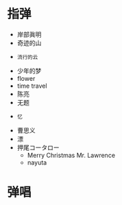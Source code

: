 # 指弹

-   岸部眞明
  -	奇迹的山
  - 	流行的云
  -  少年的梦
  -  flower
  -  time travel
-   陈亮
  -	无题
  - 	忆
-   曹思义
  -	漂
-   押尾コータロー
    -   Merry Christmas Mr. Lawrence
    -   nayuta

# 弹唱
